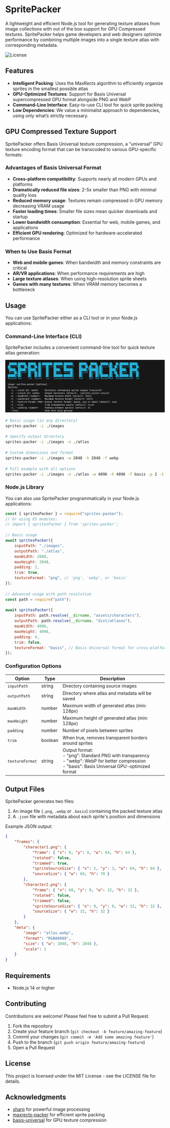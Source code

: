 # SpritePacker

A lightweight and efficient Node.js tool for generating texture atlases from image collections with out of the box support for GPU Compressed textures.
SpritePacker helps game developers and web designers optimize performance by combining multiple images into a single texture atlas with corresponding metadata.

![License](https://img.shields.io/badge/license-MIT-blue)

## Features

-   **Intelligent Packing**: Uses the MaxRects algorithm to efficiently organize sprites in the smallest possible atlas
-   **GPU-Optimized Textures**: Support for Basis Universal supercompressed GPU format alongside PNG and WebP
-   **Command-Line Interface**: Easy-to-use CLI tool for quick sprite packing
-   **Low Dependencies**: We value a minimalist approach to dependencies, using only what’s strictly necessary.

## GPU Compressed Texture Support

SpritePacker offers Basis Universal texture compression, a "universal" GPU texture encoding format that can be transcoded to various GPU-specific formats:

### Advantages of Basis Universal Format

-   **Cross-platform compatibility**: Supports nearly all modern GPUs and platforms
-   **Dramatically reduced file sizes**: 2-5x smaller than PNG with minimal quality loss
-   **Reduced memory usage**: Textures remain compressed in GPU memory decreasing VRAM usage
-   **Faster loading times**: Smaller file sizes mean quicker downloads and startup
-   **Lower bandwidth consumption**: Essential for web, mobile games, and applications
-   **Efficient GPU rendering**: Optimized for hardware-accelerated performance

### When to Use Basis Format

-   **Web and mobile games**: When bandwidth and memory constraints are critical
-   **AR/VR applications**: When performance requirements are high
-   **Large texture atlases**: When using high-resolution sprite sheets
-   **Games with many textures**: When VRAM memory becomes a bottleneck

## Usage

You can use SpritePacker either as a CLI tool or in your Node.js applications:

### Command-Line Interface (CLI)

SpritePacker includes a convenient command-line tool for quick texture atlas generation:

![CLI IMAGE](./docs/cli_img.png)

```bash
# Basic usage (in any directory)
sprites-packer -i ./images

# Specify output directory
sprites-packer -i ./images -o ./atlas

# Custom dimensions and format
sprites-packer -i ./images -w 2048 -h 2048 -f webp

# Full example with all options
sprites-packer -i ./images -o ./atlas -w 4096 -h 4096 -f basis -p 2 -t
```

### Node.js Library

You can also use SpritePacker programmatically in your Node.js applications:

```javascript
const { spritesPacker } = require("sprites-packer");
// Or using ES modules:
// import { spritesPacker } from 'sprites-packer';

// Basic usage
await spritesPacker({
    inputPath: "./images",
    outputPath: "./atlas",
    maxWidth: 2048,
    maxHeight: 2048,
    padding: 2,
    trim: true,
    textureFormat: "png", // 'png', 'webp', or 'basis'
});

// Advanced usage with path resolution
const path = require("path");

await spritesPacker({
    inputPath: path.resolve(__dirname, "assets/characters"),
    outputPath: path.resolve(__dirname, "dist/atlases"),
    maxWidth: 4096,
    maxHeight: 4096,
    padding: 4,
    trim: false,
    textureFormat: "basis", // Basis Universal format for cross-platform GPU textures
});
```

### Configuration Options

| Option          | Type    | Description                                                                                                                                           |
| --------------- | ------- | ----------------------------------------------------------------------------------------------------------------------------------------------------- |
| `inputPath`     | string  | Directory containing source images                                                                                                                    |
| `outputPath`    | string  | Directory where atlas and metadata will be saved                                                                                                      |
| `maxWidth`      | number  | Maximum width of generated atlas (min: 128px)                                                                                                         |
| `maxHeight`     | number  | Maximum height of generated atlas (min: 128px)                                                                                                        |
| `padding`       | number  | Number of pixels between sprites                                                                                                                      |
| `trim`          | boolean | When true, removes transparent borders around sprites                                                                                                 |
| `textureFormat` | string  | Output format:<br>- "png": Standard PNG with transparency<br>- "webp": WebP for better compression<br>- "basis": Basis Universal GPU-optimized format |

## Output Files

SpritePacker generates two files:

1. An image file (`.png`, `.webp` or `.basis`) containing the packed texture atlas
2. A `.json` file with metadata about each sprite's position and dimensions

Example JSON output:

```json
{
    "frames": {
        "character1.png": {
            "frame": { "x": 0, "y": 0, "w": 64, "h": 64 },
            "rotated": false,
            "trimmed": true,
            "spriteSourceSize": { "x": 2, "y": 3, "w": 64, "h": 64 },
            "sourceSize": { "w": 68, "h": 70 }
        },
        "character2.png": {
            "frame": { "x": 68, "y": 0, "w": 32, "h": 32 },
            "rotated": false,
            "trimmed": false,
            "spriteSourceSize": { "x": 0, "y": 0, "w": 32, "h": 32 },
            "sourceSize": { "w": 32, "h": 32 }
        }
    },
    "meta": {
        "image": "atlas.webp",
        "format": "RGBA8888",
        "size": { "w": 2048, "h": 2048 },
        "scale": 1
    }
}
```

## Requirements

-   Node.js 14 or higher

## Contributing

Contributions are welcome! Please feel free to submit a Pull Request.

1. Fork the repository
2. Create your feature branch (`git checkout -b feature/amazing-feature`)
3. Commit your changes (`git commit -m 'Add some amazing feature'`)
4. Push to the branch (`git push origin feature/amazing-feature`)
5. Open a Pull Request

## License

This project is licensed under the MIT License - see the LICENSE file for details.

## Acknowledgments

-   [sharp](https://github.com/lovell/sharp) for powerful image processing
-   [maxrects-packer](https://github.com/soimy/maxrects-packer) for efficient sprite packing
-   [basis-universal](https://github.com/BinomialLLC/basis_universal) for GPU texture compression
